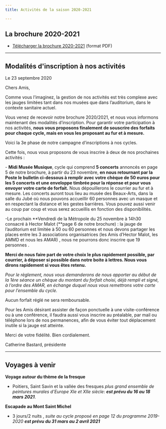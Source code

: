 ```yaml
---
title: Activités de la saison 2020-2021

---
```

## La brochure 2020-2021

* [Télécharger la brochure 2020-2021](/fichiers/plaquette-2020-2021.pdf) (format PDF)

***

## Modalités d'inscription à nos activités

Le 23 septembre 2020

Chers Amis,

Comme vous l’imaginez, la gestion de nos activités est très complexe avec les jauges limitées tant dans nos musées que dans l’auditorium, dans le contexte sanitaire actuel.

Vous venez de recevoir notre brochure 2020/2021, et nous vous informons maintenant des modalités d’inscription. Pour garantir votre participation à nos activités, **nous vous proposons finalement de souscrire des forfaits pour chaque cycle, mais en vous les proposant au fur et à mesure.** 

Voici la 3e phase de notre campagne d’inscriptions à nos cycles.

Cette fois, nous vous proposons de vous inscrire à deux de nos prochaines activités :

\- **Midi Musée Musique**, cycle qui comprend **5 concerts** annoncés en page 5 de notre brochure, à partir du 23 novembre, **en nous retournant par la Poste le bulletin ci-dessous à remplir avec votre chèque de 50 euros pour les 5 concerts et une enveloppe timbrée pour la réponse et pour vous envoyer votre carte de forfait.** Nous dépouillerons le courrier au fur et à mesure. Les concerts auront tous lieu au musée des Beaux-Arts, dans la salle du Jubé où nous pouvons accueillir 60 personnes avec un masque et en respectant la distance et les gestes barrières. Vous pouvez aussi venir au coup par coup et vous serez accueillis en fonction des disponibilités.

\-Le prochain **Vendredi de la Métropole du 25 novembre à 14h30 consacré à Hector Malot (**page 6 de notre brochure) : la jauge de l’auditorium est limitée à 50 ou 60 personnes et nous devons partager les places entre les 3 associations organisatrices (les Amis d’Hector Malot, les AMMD et nous les AMAR) , nous ne pourrons donc inscrire que 19 personnes .

**Merci de nous faire part de votre choix le plus rapidement possible, par  courrier, à déposer si possible dans notre boite à lettres. Nous vous dirons rapidement si vous êtes retenu.**

_Pour le règlement, nous vous demanderons de nous apporter au début de la 1ère séance un chèque du montant du forfait choisi, déjà rempli et signé, à l’ordre des AMAR, en échange duquel nous vous remettrons votre carte pour l’ensemble du cycle._

Aucun forfait réglé ne sera remboursable.

Pour les Amis désirant assister de façon ponctuelle à une visite-conférence ou à une conférence, il faudra aussi vous inscrire au préalable, par mail ou téléphone lors de nos permanences, afin de vous éviter tout déplacement inutile si la jauge est atteinte.

Merci de votre fidélité. Bien cordialement.

Catherine Bastard, présidente

***

## Voyages à venir

**Voyage autour du thème de la fresque**

* Poitiers, Saint Savin et la vallée des fresques _plus grand ensemble de peintures murales d’Europe  XIe et XIIe siècle_:  **_est prévu du 16 au 18 mars 2021_**.

**Escapade au Mont Saint Michel**

* 3 jours/2 nuits , _suite au cycle proposé en page 12 du programme 2019-2020 **est prévu  du 31 mars au 2 avril 2021**_